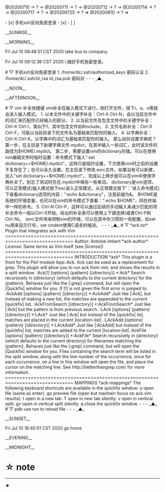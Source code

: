 <link rel="stylesheet"  type="text/css" href="s-activity.css"/>
<p class="todo">@20200710 → ? → @20200711 → ? → @20200712 → ? → @20200714 → ? → @20200717 → ? → @20200725 → ? ⇒ @20200810 → ? ⇒ </p>
- [x] 手机ssh反向免密登录 
- [x]
- [ ]
<p class="tb">__SUNRISE__</p>
<p class="tb">__MORNING__</p>
<p class="ac">Fri Jul 10 08:48:51 CST 2020 take bus to company.</p>
<p class="ac">Fri Jul 10 09:12:36 CST 2020 i.搞好手机免密登录。</p>
# ▽  手机ssh反向免密登录 
1. /home/dc/.ssh/authorized_keys 密码认证  
2. /home/dc/.ssh/id_rsa id_rsa.pub 密码对  
- - -
_▲_  
<p class="tb">__NOON__</p>
<p class="tb">__AFTERNOON__</p>
# ▽ vim 补全快捷键 
vim补全在输入模式下进行，刚打开文件，按下i、a、o等就会进入输入模式。  
1. 以本文件中的关键字补全：Ctrl-X Ctrl-N，会以当前文件中的词汇来匹配你已经输入的部分。  
2. 以当前文件及包含文件中的关键字补全：Ctrl-X Ctrl-I，类似于1，其中包含文件如#include<stdio.h>。  
3. 文件名称补全：Ctrl-X Ctrl-F，可能以当前目录下的文件名为基础来匹配你的输入。  
4. 以字典补全：Ctrl-X Ctrl-K，以字典中的词汇为基础来匹配你的输入。  
那么如何设置字典呢？  
第一步，在主目录下新建字典文件.mydict，在其中输入一些词汇，此时该文件的路径为$HOME/.mydict。  
第二步，需要设置vim的dictionary的值。可以在使用vim编辑文件时临时设置：命令模式下输入":set dictionary+=$HOME/.mydict"，这样只是临时设置，下次使用vim时之前的设置不复存在了；也可以永久设置，在主目录下修改.exrc文件，如果没有可以新建，加入"set dictionary+=$HOME/.mydict"。  
完成以上两步就可以在vim中使用字典补全了。别忘了测试时先在.mydict中保存一些单词。  
dictionary是vim选项，可以正常模式(输入模式按下esc进入正常模式，从正常模式按下‘：’进入命令模式)下查看dictionary选项的内容：":echo &dictionary"，注意前缀为&。  
$HOME是系统的环境变量，也可以在vim的命令模式下查看：":echo $HOME"，同在终端中一样的命令。  
5. Ctrl-N Ctrl-P，这样可以通过后续的手动输入来减少匹配的项  
补全命令一般以Ctrl-X开始，给出的补全表可以使用上下键选择(或者Ctrl-P和Ctrl-N)。  
.exrc文件用来控制vim的环境，可以在其中你习惯的一些配置，如set nu用来显示行号，set cindent使用C语言的缩进。  
- - -
_▲_  
# ▽  *ack.txt*   Plugin that integrates ack with Vim
==============================================================================  
Author:  Antoine Imbert <antoine.imbert+ackvim@gmail.com>         *ack-author*  
License: Same terms as Vim itself (see |license|)  
==============================================================================  
INTRODUCTION                                                             *ack*  
This plugin is a front for the Perl module App::Ack.  Ack can be used as a  
replacement for grep.  This plugin will allow you to run ack from vim, and  
shows the results in a split window.  
:Ack[!] [options] {pattern} [{directory}]                               *:Ack*  
    Search recursively in {directory} (which defaults to the current  
    directory) for the {pattern}.  Behaves just like the |:grep| command, but  
    will open the |Quickfix| window for you. If [!] is not given the first  
    error is jumped to.  
:AckAdd [options] {pattern} [{directory}]                            *:AckAdd*  
    Just like |:Ack|, but instead of making a new list, the matches are  
    appended to the current |quickfix| list.  
:AckFromSearch [{directory}]                                  *:AckFromSearch*  
    Just like |:Ack| but the pattern is from previous search.  
:LAck [options] {pattern} [{directory}]                                *:LAck*  
    Just like |:Ack| but instead of the |quickfix| list, matches are placed in  
    the current |location-list|.  
:LAckAdd [options] {pattern} [{directory}]                          *:LAckAdd*  
    Just like |:AckAdd| but instead of the |quickfix| list, matches are added  
    to the current |location-list|  
:AckFile [options] {pattern} [{directory}]                          *:AckFile*  
    Search recursively in {directory} (which defaults to the current  
    directory) for filenames matching the {pattern}.  Behaves just like the  
    |:grep| command, but will open the |Quickfix| window for you.  
Files containing the search term will be listed in the split window, along  
with the line number of the occurrence, once for each occurrence.  <Enter> on  
a line in this window will open the file, and place the cursor on the matching  
line.  
See http://betterthangrep.com/ for more information.  
==============================================================================  
MAPPINGS                                                        *ack-mappings*  
The following keyboard shortcuts are available in the quickfix window:  
o                   open file (same as enter).  
go                  preview file (open but maintain focus on ack.vim results).  
t                   open in a new tab.  
T                   open in new tab silently.  
v                   open in vertical split.  
gv                  open in vertical split silently.  
q                   close the quickfix window.  
- - -
_▲_  
# ▽  pdb use run to reload file
- - -
_▲_
<p class="tb">__SUNSET__</p>
<p class="ac">Fri Jul 10 18:40:51 CST 2020 go home</p>
<p class="tb">__EVENING__</p>
<p class="tb">__MIDNIGHT__</p>

# ☆ note   

- - -
_★_
